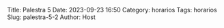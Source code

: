Title: Palestra 5
Date: 2023-09-23 16:50
Category: horarios
Tags: horarios
Slug: palestra-5-2
Author: Host
